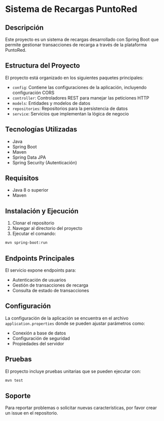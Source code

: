 # Sistema de Recargas PuntoRed

## Descripción
Este proyecto es un sistema de recargas desarrollado con Spring Boot que permite gestionar transacciones de recarga a través de la plataforma PuntoRed.

## Estructura del Proyecto
El proyecto está organizado en los siguientes paquetes principales:

- `config`: Contiene las configuraciones de la aplicación, incluyendo configuración CORS
- `controller`: Controladores REST para manejar las peticiones HTTP
- `models`: Entidades y modelos de datos
- `repositories`: Repositorios para la persistencia de datos
- `service`: Servicios que implementan la lógica de negocio

## Tecnologías Utilizadas
- Java
- Spring Boot
- Maven
- Spring Data JPA
- Spring Security (Autenticación)

## Requisitos
- Java 8 o superior
- Maven

## Instalación y Ejecución
1. Clonar el repositorio
2. Navegar al directorio del proyecto
3. Ejecutar el comando:
```bash
mvn spring-boot:run
```

## Endpoints Principales
El servicio expone endpoints para:
- Autenticación de usuarios
- Gestión de transacciones de recarga
- Consulta de estado de transacciones

## Configuración
La configuración de la aplicación se encuentra en el archivo `application.properties` donde se pueden ajustar parámetros como:
- Conexión a base de datos
- Configuración de seguridad
- Propiedades del servidor

## Pruebas
El proyecto incluye pruebas unitarias que se pueden ejecutar con:
```bash
mvn test
```

## Soporte
Para reportar problemas o solicitar nuevas características, por favor crear un issue en el repositorio.